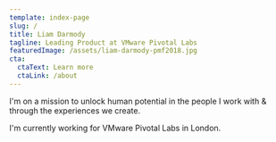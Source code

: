 ```yaml
---
template: index-page
slug: /
title: Liam Darmody
tagline: Leading Product at VMware Pivotal Labs
featuredImage: /assets/liam-darmody-pmf2018.jpg
cta:
  ctaText: Learn more
  ctaLink: /about
---
```

I'm on a mission to unlock human potential in the people I work with & through the experiences we create.

I'm currently working for VMware Pivotal Labs in London.